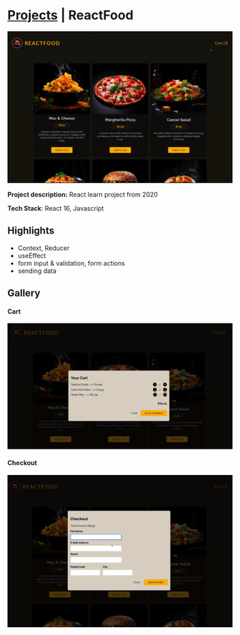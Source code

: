 # [Projects](/portfolio/) | ReactFood

<img src="../images/food/home.png"/>

**Project description:** React learn project from 2020

**Tech Stack**: React 16, Javascript

## Highlights
- Context, Reducer
- useEffect
- form input & validation, form actions
- sending data

## Gallery

#### Cart
![Address modal](../images/food/food-cart.png)

#### Checkout
![Address modal](../images/food/food-checkout.png)
